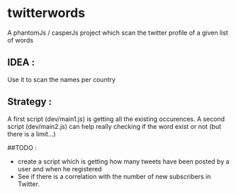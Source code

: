 # twitterwords
A phantomJs / casperJs project which scan the twitter profile of a given list of words


## IDEA : 

Use it to scan the names per country

## Strategy :

A first script (dev/main1.js) is getting all the existing occurences. 
A second script (dev/main2.js) can help really checking if the word exist or not (but there is a limit...)


##TODO :

- create a script which is getting how many tweets have been posted by a user and when he registered
- See if there is a correlation with the number of new subscribers in Twitter.